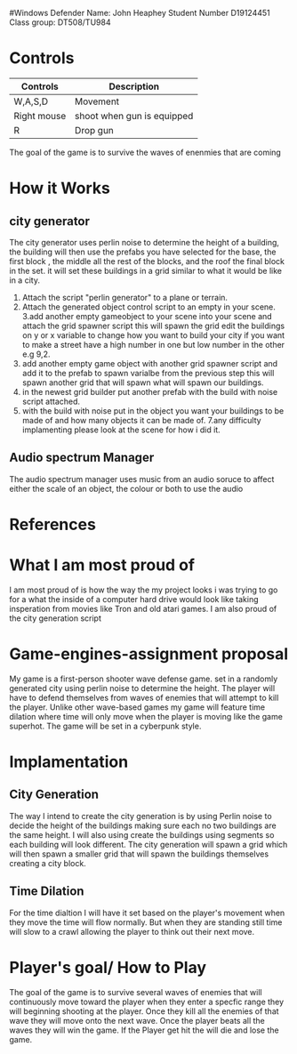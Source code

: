 #Windows Defender
Name: John Heaphey
Student Number D19124451
Class group: DT508/TU984


# Controls
| Controls | Description |
|----------|-------------|
| W,A,S,D  | Movement    |
| Right mouse | shoot when gun is equipped|
| R | Drop gun |

The goal of the game is to survive the waves of enenmies that are coming 

# How it Works 
## city generator 
The city generator uses perlin noise to determine the height of a building, the building will then use the prefabs you have selected for the base, the first block , the middle all the rest of the blocks, and the roof the final block in the set.
it will set these buildings in a grid similar to what it would be like in a city. 
1. Attach the script "perlin generator" to a plane or terrain.
2. Attach the generated object control script to an empty in your scene.
3.add another empty gameobject to your scene into your scene  and attach the grid spawner script this will spawn the grid edit the buildings on y or x variable to change how you want to build your city if you want to make a street have a high number in one but low number in the other e.g 9,2. 
4. add another empty game object with another grid spawner script and add it to the prefab to spawn varialbe from the previous step this will spawn another grid that will spawn what will spawn our buildings.
5. in the newest grid builder put another prefab with the build with noise script attached.
6. with the build with noise put in the object you want your buildings to be made of and how many objects it can be made of.
7.any difficulty implamenting please look at the scene for how i did it.

## Audio spectrum Manager
The audio spectrum manager uses music from an audio soruce to affect either the scale of an object, the colour or both 
to use the audio 

# References


# What I am most proud of
I am most proud of is how the way the my project looks i was trying to go for a what the inside of a computer hard drive would look like taking insperation from movies like Tron and old atari games. I am also proud of the city generation script  


# Game-engines-assignment proposal
My game is a first-person shooter wave defense game. set in a randomly generated city using perlin noise to determine the height. The player will have to defend themselves from waves of enemies that will attempt to kill the player. Unlike other wave-based games my game will feature time dilation where time will only move when the player is moving like the game superhot. The game will be set in a cyberpunk style.
# Implamentation
## City Generation
The way I intend to create the city generation is by using Perlin noise to decide the height of the buildings making sure each no two buildings are the same height. I will also using create the buildings using segments so each building will look different. The city generation will spawn a grid which will then spawn a smaller grid that will spawn the buildings themselves creating a city block.  
## Time Dilation
For the time dialtion I will have it set based on the player's movement when they move the time will flow normally. But when they are standing still time will slow to a crawl allowing the player to think out their next move.

# Player's goal/ How to Play
The goal of the game is to survive several waves of enemies that will continuously move toward the player when they enter a specfic range they will beginning shooting at the player. Once they kill all the enemies of that wave they will move onto the next wave. Once the player beats all the waves they will win the game. If the Player get hit the will die and lose the game.
